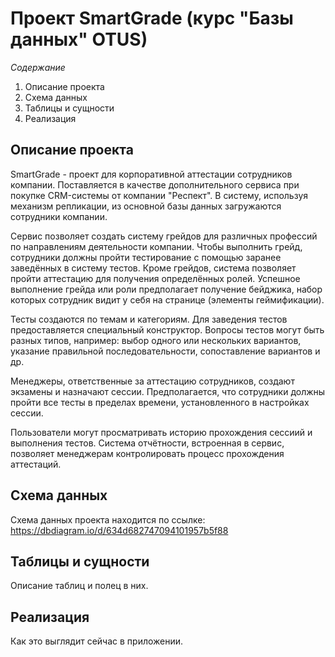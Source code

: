 # Проект SmartGrade (курс "Базы данных" OTUS)

*Содержание*

1. Описание проекта
1. Схема данных
1. Таблицы и сущности
1. Реализация

## Описание проекта

SmartGrade - проект для корпоративной аттестации сотрудников компании. Поставляется в качестве дополнительного сервиса при покупке CRM-системы от компании "Респект". В систему, используя механизм репликации, из основной базы данных загружаются сотрудники компании.

Сервис позволяет создать систему грейдов для различных профессий по направлениям деятельности компании. Чтобы выполнить грейд, сотрудники должны пройти тестирование с помощью заранее заведённых в систему тестов. Кроме грейдов, система позволяет пройти аттестацию для получения определённых ролей. Успешное выполнение грейда или роли предполагает получение бейджика, набор которых сотрудник видит у себя на странице (элементы геймификации).

Тесты создаются по темам и категориям. Для заведения тестов предоставляется специальный конструктор. Вопросы тестов могут быть разных типов, например: выбор одного или нескольких вариантов, указание правильной последовательности, сопоставление вариантов и др. 

Менеджеры, ответственные за аттестацию сотрудников, создают экзамены и назначают сессии. Предполагается, что сотрудники должны пройти все тесты в пределах времени, установленного в настройках сессии. 

Пользователи могут просматривать историю прохождения сессиий и выполнения тестов. Система отчётности, встроенная в сервис, позволяет менеджерам контролировать процесс прохождения аттестаций.

## Схема данных

Схема данных проекта находится по ссылке: https://dbdiagram.io/d/634d682747094101957b5f88 

## Таблицы и сущности

Описание таблиц и полец в них.

## Реализация

Как это выглядит сейчас в приложении.
